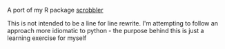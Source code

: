 A port of my R package [scrobbler](https://github.com/condwanaland/scrobbler)

This is not intended to be a line for line rewrite. I'm attempting to follow an approach more idiomatic to python - the purpose behind this is just a learning exercise for myself